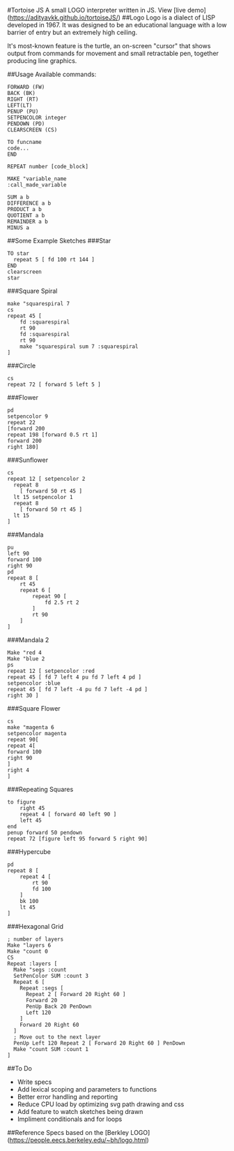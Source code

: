 #Tortoise JS
A small LOGO interpreter written in JS.
View [live demo] (https://adityavkk.github.io/tortoiseJS/) 
##Logo
Logo is a dialect of LISP developed in 1967. It was designed to be an
educational language with a low barrier of entry but an extremely high
ceiling. 

It's most-known feature is the turtle, an on-screen "cursor" that shows output from commands for movement and small retractable pen, together producing line graphics.
<!-- ![About_Logo](http://i.imgur.com/5hF3eXg.gif) -->
<!-- ![TortoiseJS](http://i.imgur.com/Mh8LzDi.png) -->
##Usage
Available commands:
```
FORWARD (FW)
BACK (BK)
RIGHT (RT)
LEFT(LT)
PENUP (PU)
SETPENCOLOR integer
PENDOWN (PD)
CLEARSCREEN (CS)

TO funcname
code...
END

REPEAT number [code_block]

MAKE "variable_name
:call_made_variable

SUM a b
DIFFERENCE a b
PRODUCT a b
QUOTIENT a b
REMAINDER a b
MINUS a
```

##Some Example Sketches
###Star
```
TO star
  repeat 5 [ fd 100 rt 144 ]
END
clearscreen
star
```
###Square Spiral
```
make "squarespiral 7
cs
repeat 45 [
    fd :squarespiral
    rt 90
    fd :squarespiral
    rt 90
    make "squarespiral sum 7 :squarespiral
]
```

###Circle
```
cs
repeat 72 [ forward 5 left 5 ]
```
###Flower
```
pd
setpencolor 9
repeat 22
[forward 200
repeat 198 [forward 0.5 rt 1]
forward 200
right 180]
```

###Sunflower
```
cs
repeat 12 [ setpencolor 2 
  repeat 8 
    [ forward 50 rt 45 ] 
  lt 15 setpencolor 1 
  repeat 8 
    [ forward 50 rt 45 ] 
  lt 15 
]
```

###Mandala
```
pu
left 90
forward 100
right 90
pd
repeat 8 [
    rt 45 
    repeat 6 [
        repeat 90 [
            fd 2.5 rt 2
        ]
        rt 90
    ]
]
```

###Mandala 2
```
Make "red 4
Make "blue 2
ps
repeat 12 [ setpencolor :red
repeat 45 [ fd 7 left 4 pu fd 7 left 4 pd ]
setpencolor :blue
repeat 45 [ fd 7 left -4 pu fd 7 left -4 pd ]
right 30 ]
```

###Square Flower
```
cs
make "magenta 6
setpencolor magenta
repeat 90[
repeat 4[
forward 100
right 90
]
right 4
]
```
###Repeating Squares
```
to figure
	right 45
	repeat 4 [ forward 40 left 90 ]
	left 45
end
penup forward 50 pendown
repeat 72 [figure left 95 forward 5 right 90]
```

###Hypercube
```
pd
repeat 8 [
    repeat 4 [
        rt 90 
        fd 100
    ] 
    bk 100 
    lt 45
]
```
###Hexagonal Grid
```
; number of layers
Make "layers 6
Make "count 0
CS
Repeat :layers [
  Make "segs :count
  SetPenColor SUM :count 3
  Repeat 6 [
    Repeat :segs [
      Repeat 2 [ Forward 20 Right 60 ]
      Forward 20
      PenUp Back 20 PenDown
      Left 120
    ]
    Forward 20 Right 60
  ]
  ; Move out to the next layer
  PenUp Left 120 Repeat 2 [ Forward 20 Right 60 ] PenDown
  Make "count SUM :count 1
]
```
##To Do
- Write specs
- Add lexical scoping and parameters to functions
- Better error handling and reporting
- Reduce CPU load by optimizing svg path drawing and css 
- Add feature to watch sketches being drawn
- Impliment conditionals and for loops

##Reference
Specs based on the [Berkley LOGO] (https://people.eecs.berkeley.edu/~bh/logo.html)
